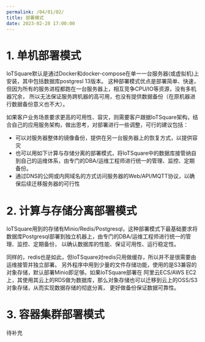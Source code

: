 ```yaml
---
permalink: /04/01/02/
title: 部署模式
date: 2023-02-28 17:00:00
---
```

# 1. 单机部署模式
IoTSquare默认是通过Docker和docker-compose在单一一台服务器(或虚拟机)上安装，其中包括数据库postgresl 13版本。
这种部署模式优点是部署简单、快速，但因为所有的服务进程都跑在一台服务器上，相互竞争CPU/IO等资源，没有多机器冗余，
所以无法保证服务跨机器的高可用，也没有提供数据备份（在原机器进行数据备份意义也不大）。

如果客户业务场景要求更高的可用性、容灾，则需要客户跟据IoTSquare架构，结合自己的应用服务架构，做出思考，对部署进行一些调整，可行的建议包括：
* 可以对服务器整体的镜像备份，提供在另一台服务器上的恢复方式，以提供容灾
* 也可以用如下计算与存储分离的部署模式，将IoTSquare中的数据库接管纳自到自己的运维体系，由专门的DBA/运维工程师进行统一的管理、监控、定期备份。
* 通过DNS的公网或内网域名的方式访问服务器的Web/API/MQTT协议，以确保后续迁移服务器的可行性

# 2. 计算与存储分离部署模式
IoTSquare用到的存储有Minio/Redis/Postgresql，这种部署模式下最基础要求将数据库Postgresql部署到独立机器上，由专门的DBA/运维工程师进行统一的管理、监控、定期备份，
以确认数据库的性能、保证可用性、运行稳定性。

同样的，redis也是如此，但IoTSquare对redis只用做缓存，所以并不是很需要由运维接管并独立部署。
另外程序中用到少量的文件存储功能，使用的是S3兼容的对象存储，默认部署Minio即足够。如果IoTSquare部署在
阿里云ECS/AWS EC2上，其使用其云上的RDS做为数据库，那么对象存储也可以迁移到云上的OSS/S3对象存储，从而实现数据存储的彻底分离，
更好做备份保证数据可靠性。

# 3. 容器集群部署模式
待补充